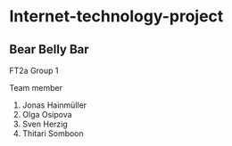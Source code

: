 # Internet-technology-project
Bear Belly Bar
-----------------------------

FT2a Group 1

Team member
1. Jonas   Hainmüller
2. Olga    Osipova
3. Sven    Herzig
4. Thitari Somboon
